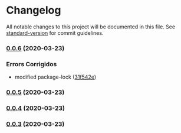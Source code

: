 # Changelog

All notable changes to this project will be documented in this file. See [standard-version](https://github.com/conventional-changelog/standard-version) for commit guidelines.

### [0.0.6](https://github.com/joaopavila/angular-datepicker-ui/compare/v0.0.5...v0.0.6) (2020-03-23)


### Errors Corrigidos

* modified package-lock ([31f542e](https://github.com/joaopavila/angular-datepicker-ui/commit/31f542ec6f279456c9fb4d855c56046dae56752f))

### [0.0.5](https://github.com/joaopavila/angular-datepicker-ui/compare/v0.0.4...v0.0.5) (2020-03-23)

### [0.0.4](https://github.com/joaopavila/angular-datepicker-ui/compare/v0.0.3...v0.0.4) (2020-03-23)

### [0.0.3](https://github.com/joaopavila/angular-datepicker-ui/compare/v0.0.2...v0.0.3) (2020-03-23)
